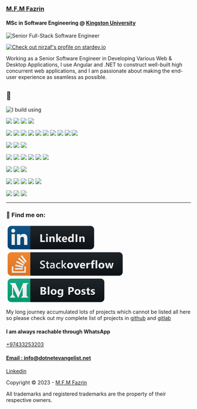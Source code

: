 ### [M.F.M Fazrin](https://nizraf.github.io)
#### MSc in Software Engineering @ [Kingston University](https://www.kingston.ac.uk/)
<p> <img src="https://readme-typing-svg.herokuapp.com?lines=Senior+Full-Stack+Software+Engineer" alt="Senior Full-Stack Software Engineer" /> </p>

[![Check out nirzaf's profile on stardev.io](https://stardev.io/developers/nirzaf/badge/languages/country.svg)](https://stardev.io/developers/nirzaf)

Working as a Senior Software Engineer in Developing Various Web & Desktop
Applications, I use Angular and .NET to
construct well-built high concurrent web applications, and I am
passionate about making the end-user experience as seamless as possible.

## 🚧 
<p><img src="https://readme-typing-svg.herokuapp.com?lines=I+build+using+👇+👇+👇" alt="I build using" /> </p>

![](https://img.shields.io/badge/IDE-Visual%20Studio-informational?style=for-the-badge&logo=visualstudio&logoColor=white&color=0c1000)
![](https://img.shields.io/badge/IDE-Jetbrains%20Rider%20-informational?style=for-the-badge&logo=rider&logoColor=white&color=0c1000)
![](https://img.shields.io/badge/IDE-Jetbrains%20WebStorm-informational?style=for-the-badge&logo=webstorm&logoColor=white&color=0c1000)
![](https://img.shields.io/badge/Ed-Visual%20Studio%20Code-informational?style=for-the-badge&logo=visualstudiocode&logoColor=white&color=0c1000)

![](https://img.shields.io/badge/-C%23-informational?style=for-the-badge&logo=csharp&logoColor=white&color=blue)
![](https://img.shields.io/badge/-TypeScript-informational?style=for-the-badge&logo=typescript&logoColor=white&color=blue)
![](https://img.shields.io/badge/JavaScript-informational?style=for-the-badge&logo=javascript&logoColor=white&color=blue)
![](https://img.shields.io/badge/HTML-informational?style=for-the-badge&logo=html5&logoColor=white&color=blue)
![](https://img.shields.io/badge/CSS-informational?style=for-the-badge&logo=css3&logoColor=white&color=blue)
![](https://img.shields.io/badge/SCSS-informational?style=for-the-badge&logo=sass&logoColor=white&color=blue)
![](https://img.shields.io/badge/SQL-informational?style=for-the-badge&logo=postgresql&logoColor=white&color=blue)
![](https://img.shields.io/badge/JSON-informational?style=for-the-badge&logo=json&logoColor=white&color=blue)
![](https://img.shields.io/badge/XML-informational?style=for-the-badge&logo=xml&logoColor=white&color=blue)
![](https://img.shields.io/badge/Python-informational?style=for-the-badge&logo=python&logoColor=white&color=blue)

![](https://img.shields.io/badge/Framework-.NET-informational?style=for-the-badge&logo=dotnet&logoColor=white&color=red)
![](https://img.shields.io/badge/Framework-Angular-informational?style=for-the-badge&logo=angular&logoColor=white&color=red)
![](https://img.shields.io/badge/Framework-Bootstrap-informational?style=for-the-badge&logo=bootstrap&logoColor=white&color=red)


![](https://img.shields.io/badge/:-Azure%20Functions-informational?style=for-the-badge&logo=microsoftazure&logoColor=white&color=00b859)
![](https://img.shields.io/badge/:-Azure%20DevOps-informational?style=for-the-badge&logo=microsoftazure&logoColor=white&color=00b859)
![](https://img.shields.io/badge/:-Azure%20Pipelines-informational?style=for-the-badge&logo=microsoftazure&logoColor=white&color=00b859)
![](https://img.shields.io/badge/:-Postman-information?style=for-the-badge&logo=postman&logoColor=white&color=color=00b859)
![](https://img.shields.io/badge/:-Insomnia-information?style=for-the-badge&logo=insomnia&logoColor=white&color=color=00b859)
![](https://img.shields.io/badge/:-Resharper-informational?style=for-the-badge&logo=resharper&logoColor=white&color=color=00b859)


![](https://img.shields.io/badge/Cloud-Azure-informational?style=for-the-badge&logo=microsoftazure&logoColor=white&color=skyblue)
![](https://img.shields.io/badge/Cloud-AWS-informational?style=for-the-badge&logo=amazonaws&logoColor=white&color=skyblue)
![](https://img.shields.io/badge/Cloud-GCP-informational?style=for-the-badge&logo=googlecloud&logoColor=white&color=skyblue)


![](https://img.shields.io/badge/DB-SQL%20Server-informational?style=for-the-badge&logo=microsoftsqlserver&logoColor=white&color=00c)
![](https://img.shields.io/badge/DB-MySQL-informational?style=for-the-badge&logo=mysql&logoColor=white&color=00c)
![](https://img.shields.io/badge/DB-MongoDB-informational?style=for-the-badge&logo=mongodb&logoColor=white&color=00c)
![](https://img.shields.io/badge/DB-Redis-informational?style=for-the-badge&logo=redis&logoColor=white&color=00c)
![](https://img.shields.io/badge/DB-CosmosDB-informational?style=for-the-badge&logo=microsoftazure&logoColor=white&color=00c)

![](https://img.shields.io/badge/OS-Windows-informational?style=for-the-badge&logo=windows&logoColor=white&color=blue)
![](https://img.shields.io/badge/OS-Linux-informational?style=for-the-badge&logo=linux&logoColor=white&color=white)
![](https://img.shields.io/badge/OS-MacOS-informational?style=for-the-badge&logo=apple&logoColor=white&color=aqua)

---
### 📢 Find me on:

<p>
  <a href="https://www.linkedin.com/in/mfmfazrin/">
    <img src="https://github.com/Daniel-Krzyczkowski/Daniel-Krzyczkowski/blob/master/images/linkedin.svg" alt="LinkedIn" style="vertical-align:top; margin:4px">
  </a>
  
  <a href="https://stackoverflow.com/users/9251463/mohamed-farook-mohamed-fazrin">
    <img src="https://github.com/Daniel-Krzyczkowski/Daniel-Krzyczkowski/blob/master/images/stackoverflow.svg" alt="StackOverflow" style="vertical-align:top; margin:4px">
  </a>
  
  <a href="https://mfmfazrin.medium.com/">
    <img src="https://github.com/Daniel-Krzyczkowski/Daniel-Krzyczkowski/blob/master/images/medium.svg" alt="Dot net evangelist Blog" style="vertical-align:top; margin:4px">
  </a>
</p>

My long journey accumulated lots of projects which cannot be listed all
here\
 so please check out my complete list of projects in
[github](https://github.com/nirzaf?tab=repositories) and
[gitlab](https://gitlab.com/nirzaf)

#### I am always reachable through WhatsApp

[+97433253203](https://api.whatsapp.com/send?phone=+97433253203&text=Hi,%20I%20contacted%20you%20Through%20your%20website.)

#### [Email : info@dotnetevangelist.net](mailto:info@dotnetevangelist.net) 

[Linkedin](https://www.linkedin.com/in/mfmfazrin/)

Copyright © 2023 - [M.F.M Fazrin](https://nirzaf.github.io)

All trademarks and registered trademarks are the property of their
respective owners.
